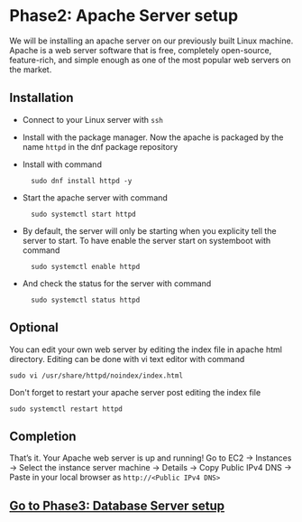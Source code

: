 # Phase2: Apache Server setup
We will be installing an apache server on our previously built Linux machine. Apache is a web server software that is free, completely open-source, feature-rich, and simple enough as one of the most popular web servers on the market.

## Installation
- Connect to your Linux server with `ssh`
- Install with the package manager. Now the apache is packaged by the name `httpd` in the dnf package repository
- Install with command

        sudo dnf install httpd -y
- Start the apache server with command

        sudo systemctl start httpd
- By default, the server will only be starting when you explicity tell the server to start. To have enable the server start on systemboot with command

        sudo systemctl enable httpd
- And check the status for the server with command

        sudo systemctl status httpd

## Optional
You can edit your own web server by editing the index file in apache html directory. Editing can be done with vi text editor with command 
    
    sudo vi /usr/share/httpd/noindex/index.html 
Don't forget to restart your apache server post editing the index file 

    sudo systemctl restart httpd

## Completion
That’s it. Your Apache web server is up and running! Go to EC2 -> Instances -> Select the instance server machine -> Details -> Copy Public IPv4 DNS -> Paste in your local browser as `http://<Public IPv4 DNS>`



## [Go to Phase3: Database Server setup](../phase3/README.md)